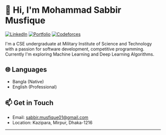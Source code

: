 # 👋 Hi, I'm Mohammad Sabbir Musfique
[![LinkedIn](https://img.shields.io/badge/LinkedIn-Connect-blue)](https://www.linkedin.com/in/msmusfique063/)
[![Portfolio](https://img.shields.io/badge/Portfolio-Visit-cyan)](https://sabbir-portfolio-five.vercel.app/)
[![Codeforces](https://img.shields.io/badge/Codeforces-Pupil-green)](https://codeforces.com/profile/sabbir_063)

I'm a CSE undergraduate at Military Institute of Science and Technology with a passion for software development, competitive programming. Currently I'm exploring Machine Learning and Deep Learning Algorithms.

## 🌐 Languages
- Bangla (Native)
- English (Professional)

## 📫 Get in Touch
- Email: sabbir.musfique01@gmail.com
- Location: Kazipara, Mirpur, Dhaka-1216

---

